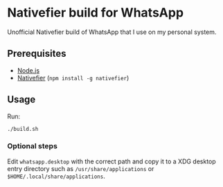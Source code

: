 # Nativefier build for WhatsApp

Unofficial Nativefier build of WhatsApp that I use on my personal system.

## Prerequisites

* [Node.js](https://nodejs.org/)
* [Nativefier](https://www.npmjs.com/package/nativefier) (`npm install -g nativefier`)

## Usage

Run:

```
./build.sh
```

### Optional steps

Edit `whatsapp.desktop` with the correct path and copy it to a XDG desktop entry directory such as `/usr/share/applications` or `$HOME/.local/share/applications`.
